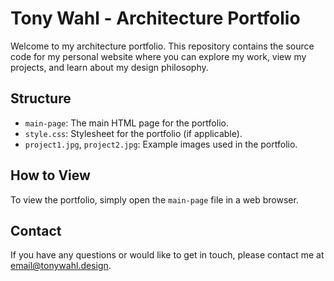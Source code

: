 # Tony Wahl - Architecture Portfolio

Welcome to my architecture portfolio. This repository contains the source code for my personal website where you can explore my work, view my projects, and learn about my design philosophy.

## Structure

- `main-page`: The main HTML page for the portfolio.
- `style.css`: Stylesheet for the portfolio (if applicable).
- `project1.jpg`, `project2.jpg`: Example images used in the portfolio.

## How to View

To view the portfolio, simply open the `main-page` file in a web browser.

## Contact

If you have any questions or would like to get in touch, please contact me at email@tonywahl.design.
